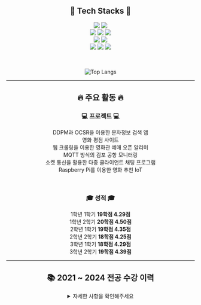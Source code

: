 <h2 align="center">📌 Tech Stacks 📌</h2>
<div align="center" class="stack" id="languages">
    <img src="https://img.shields.io/badge/Java-007396?style=for-the-badge&logo=Java&logoColor=white">
    <img src="https://img.shields.io/badge/Spring Boot-6DB33F?style=for-the-badge&logo=Spring Boot&logoColor=white"/>
</div>
<div align="center" class="stack" id="database">
    <img src="https://img.shields.io/badge/MySQL-4479A1?style=for-the-badge&logo=MySQL&logoColor=white"/>
    <img src="https://img.shields.io/badge/MongoDB-47A248?style=for-the-badge&logo=MongoDB&logoColor=white"/>
    <img src="https://img.shields.io/badge/Redis-DC382D?style=for-the-badge&logo=Redis&logoColor=white"/>
</div>
<div align="center" class="stack" id="etc">
    <img src="https://img.shields.io/badge/AWS-232F3E?style=for-the-badge&logo=Amazon Web Services&logoColor=white"/>
    <img src="https://img.shields.io/badge/JWT-000000?style=for-the-badge&logo=JSON Web Tokens&logoColor=white"/>
</div>
<div align="center" class="stack" id="tool">
    <img src="https://img.shields.io/badge/Git-F05032?style=for-the-badge&logo=Git&logoColor=white"/>
    <img src="https://img.shields.io/badge/GitHub-181717?style=for-the-badge&logo=GitHub&logoColor=white"/>
    <img src="https://img.shields.io/badge/Docker-2496ED?style=for-the-badge&logo=Docker&logoColor=white"/>
</div>
<br><br>

<div align="center" class="stack" id="languages">
 
![Top Langs](https://github-readme-stats.vercel.app/api/top-langs/?username=DongminL&layout=compact&theme=dark)
</div>

------------------------------------------------------

<div align="center">

  <h2>🔥 주요 활동 🔥</h2>
  <h3>💻 프로젝트 💻</h3>

  DDPM과 OCSR을 이용한 분자정보 검색 앱 <br>
  영화 평점 사이트 <br>
  웹 크롤링을 이용한 영화관 예매 오픈 알리미  <br>
  MQTT 방식의 김포 공항 모니터링 <br>
  소켓 통신을 활용한 다중 클라이언트 채팅 프로그램 <br>
  Raspberry Pi를 이용한 영화 추천 IoT <br>
  
 
  <br>

  <h3>🎓 성적 🎓</h3>

  1학년 1학기 **19학점 4.29점** <br>
  1학년 2학기 **20학점 4.50점** <br>
  2학년 1학기 **19학점 4.35점** <br>
  2학년 2학기 **18학점 4.25점** <br>
  3학년 1학기 **18학점 4.29점** <br>
  3학년 2학기 **19학점 4.39점** <br>
 
</div>

------------------------------------------------------

<div align="center">
  <h2>📚 2021 ~ 2024 전공 수강 이력</h2>

  <details>
    <summary>자세한 사항을 확인해주세요</summary>

| 학년 | 학기 |           과목명            | 성적 |
| :--: | :--: | :-------------------------: | :--: |
|  1   |  1   |         이산구조론          |  A0  |
|  1   |  1   |      자바 프로그래밍1       |  A0  |
|  1   |  2   |          선형대수           |  A+  |
|  1   |  2   |      자바 프로그래밍2       |  A+  |
|  2   |  1   |        C 프로그래밍         |  A+  |
|  2   |  1   |          자료구조           |  A+  |
|  2   |  2   |      데이터베이스 기초      |  A0  |
|  2   |  2   |         데이터 통신         |  A+  |
|  2   |  2   |          알고리즘           |  A+  |
|  2   |  2   | 파이썬 과학 프로그래밍 기초 |  A+  |
|  3   |  1   |        IoT 네트워크         |  A+  |
|  3   |  1   |          운영체제           |  A+  |
|  3   |  1   |        웹 프로그래밍        |  A+  |
|  3   |  1   |     데이터베이스 시스템     |  A+  |
|  3   |  1   |       멀티미디어개론        |  A0  |
|  3   |  2   |       임베디드 시스템       |  A+  |
|  3   |  2   |        네트워크 보안        |  A+  |
|  4   |  1   |         정보보호론          |      |
|  4   |  1   |  소프트웨어 캡스톤 디자인   |      |

  </details>
</div>